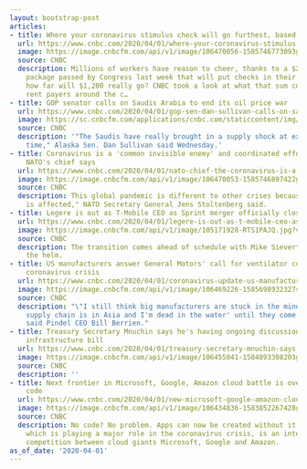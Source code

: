 ```yaml
---
layout: bootstrap-post
articles:
- title: Where your coronavirus stimulus check will go furthest, based on US rents
  url: https://www.cnbc.com/2020/04/01/where-your-coronavirus-stimulus-check-will-go-farthest-based-on-rents.html
  image: https://image.cnbcfm.com/api/v1/image/106470056-1585746773093gettyimages-981660824.jpeg?v=1585746789
  source: CNBC
  description: Millions of workers have reason to cheer, thanks to a $2 trillion stimulus
    package passed by Congress last week that will put checks in their pockets. But
    how far will $1,200 really go? CNBC took a look at what that sum could mean for
    rent payers around the c…
- title: GOP senator calls on Saudis Arabia to end its oil price war
  url: https://www.cnbc.com/2020/04/01/gop-sen-dan-sullivan-calls-on-saudis-to-end-its-oil-price-war.html
  image: https://sc.cnbcfm.com/applications/cnbc.com/staticcontent/img/cnbc_logo.gif?v=1524171804
  source: CNBC
  description: '"The Saudis have really brought in a supply shock at exactly the wrong
    time," Alaska Sen. Dan Sullivan said Wednesday.'
- title: Coronavirus is a 'common invisible enemy' and coordinated efforts are needed,
    NATO's chief says
  url: https://www.cnbc.com/2020/04/01/nato-chief-the-coronavirus-is-a-common-invisible-enemy.html
  image: https://image.cnbcfm.com/api/v1/image/106470053-1585746897422gettyimages-1205093223.jpeg?v=1585746725
  source: CNBC
  description: This global pandemic is different to other crises because "everyone
    is affected," NATO Secretary General Jens Stoltenberg said.
- title: Legere is out as T-Mobile CEO as Sprint merger officially closes
  url: https://www.cnbc.com/2020/04/01/legere-is-out-as-t-mobile-ceo-as-sprint-merger-officially-closes.html
  image: https://image.cnbcfm.com/api/v1/image/105171928-RTS1PAJQ.jpg?v=1529517869
  source: CNBC
  description: The transition comes ahead of schedule with Mike Sievert taking over
    the helm.
- title: US manufacturers answer General Motors' call for ventilator components amid
    coronavirus crisis
  url: https://www.cnbc.com/2020/04/01/coronavirus-update-us-manufacturers-answer-gms-call-for-ventilator-parts.html
  image: https://image.cnbcfm.com/api/v1/image/106469226-1585698932327smith-and-richardson-1.jpg?v=1585748416
  source: CNBC
  description: "\"I still think big manufacturers are stuck in the mindset that 'my
    supply chain is in Asia and I'm dead in the water' until they come back on line,
    said Pindel CEO Bill Berrien."
- title: Treasury Secretary Mnuchin says he's having ongoing discussions about an
    infrastructure bill
  url: https://www.cnbc.com/2020/04/01/treasury-secretary-mnuchin-says-hes-having-ongoing-discussions-about-an-infrastructure-bill.html
  image: https://image.cnbcfm.com/api/v1/image/106455841-1584893308203gettyimages-1207526732.jpeg?v=1585747002
  source: CNBC
  description: ''
- title: Next frontier in Microsoft, Google, Amazon cloud battle is over a world without
    code
  url: https://www.cnbc.com/2020/04/01/new-microsoft-google-amazon-cloud-battle-over-world-without-code.html
  image: https://image.cnbcfm.com/api/v1/image/106434836-1583852267428gettyimages-466343199.jpeg?v=1583852566
  source: CNBC
  description: No code? No problem. Apps can now be created without it. The tech revolution,
    which is playing a major role in the coronavirus crisis, is an intense area of
    competition between cloud giants Microsoft, Google and Amazon.
as_of_date: '2020-04-01'
---
```


